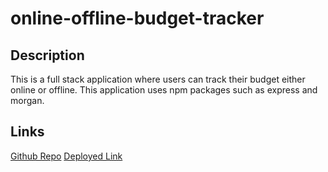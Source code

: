 # online-offline-budget-tracker

## Description
This is a full stack application where users can track their budget either online or offline. This application uses npm packages such as express and morgan. 

## Links
[Github Repo](https://github.com/andrewleee10/online-offline-budget-tracker)
[Deployed Link](https://safe-savannah-15723.herokuapp.com/)